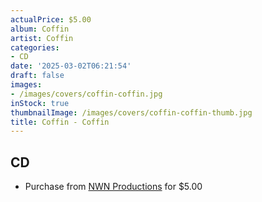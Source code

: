```yaml
---
actualPrice: $5.00
album: Coffin
artist: Coffin
categories:
- CD
date: '2025-03-02T06:21:54'
draft: false
images:
- /images/covers/coffin-coffin.jpg
inStock: true
thumbnailImage: /images/covers/coffin-coffin-thumb.jpg
title: Coffin - Coffin
---
```


## CD
* Purchase from [NWN Productions](http://shop.nwnprod.com/index.php?route=product/product&path=93&product_id=1121&sort=pd.name&order=ASC) for $5.00
